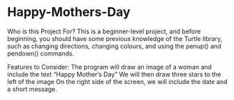 # Happy-Mothers-Day

Who is this Project For?
This is a beginner-level project, and before beginning, you should have some previous knowledge of the Turtle library, such as changing directions, changing colours, and using the penup() and pendown() commands.

Features to Consider:
The program will draw an image of a woman and include the text “Happy Mother’s Day”
We will then draw three stars to the left of the image
On the right side of the screen, we will include the date and a short message.
